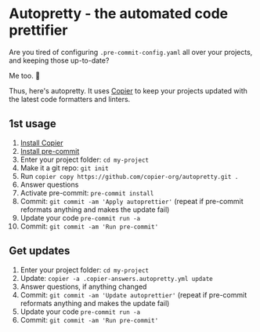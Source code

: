 # Autopretty - the automated code prettifier

Are you tired of configuring `.pre-commit-config.yaml` all over your projects, and
keeping those up-to-date?

Me too. 🤦‍

Thus, here's autopretty. It uses [Copier][] to keep your projects updated with the
latest code formatters and linters.

[copier]: https://copier.readthedocs.io/

## 1st usage

1. [Install Copier](https://copier.readthedocs.io/en/stable/#installation)
1. [Install pre-commit](https://pre-commit.com/#install)
1. Enter your project folder: `cd my-project`
1. Make it a git repo: `git init`
1. Run `copier copy https://github.com/copier-org/autopretty.git .`
1. Answer questions
1. Activate pre-commit: `pre-commit install`
1. Commit: `git commit -am 'Apply autoprettier'` (repeat if pre-commit reformats
   anything and makes the update fail)
1. Update your code `pre-commit run -a`
1. Commit: `git commit -am 'Run pre-commit'`

## Get updates

1. Enter your project folder: `cd my-project`
1. Update: `copier -a .copier-answers.autopretty.yml update`
1. Answer questions, if anything changed
1. Commit: `git commit -am 'Update autoprettier'` (repeat if pre-commit reformats
   anything and makes the update fail)
1. Update your code `pre-commit run -a`
1. Commit: `git commit -am 'Run pre-commit'`
